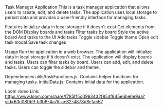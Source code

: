 Task Manager Application
This is a task manager application that allows users to create, edit, and delete tasks. The application uses local storage to persist data and provides a user-friendly interface for managing tasks.

Features
Initialize data in local storage if it doesn't exist
Get elements from the DOM
Display boards and tasks
Filter tasks by board
Style the active board
Add tasks to the UI
Add tasks
Toggle sidebar
Toggle theme
Open edit task modal
Save task changes

Usage
Run the application in a web browser.
The application will initialize data in local storage if it doesn't exist.
The application will display boards and tasks.
Users can filter tasks by board.
Users can add, edit, and delete tasks.
Users can toggle the sidebar and theme.

Dependencies
utils/taskFunctions.js: Contains helper functions for managing tasks.
initialData.js: Contains initial data for the application.

Loom video Link: https://www.loom.com/share/f785f15c0993432f854f845e6be0e9aa?sid=60d080b9-b3b8-4a75-ae82-4878d8efa567 